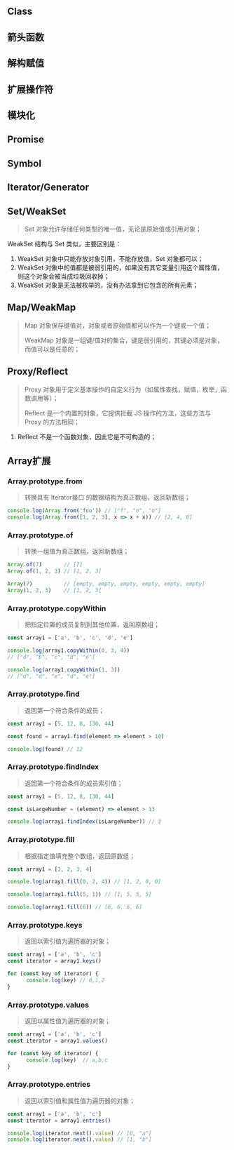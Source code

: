 ## Class

## 箭头函数

## 解构赋值

## 扩展操作符

## 模块化

## Promise

## Symbol

## Iterator/Generator

## Set/WeakSet

> Set 对象允许存储任何类型的唯一值，无论是原始值或引用对象；

WeakSet 结构与 Set 类似，主要区别是：

1. WeakSet 对象中只能存放对象引用，不能存放值，Set 对象都可以；
2. WeakSet 对象中的值都是被弱引用的，如果没有其它变量引用这个属性值，则这个对象会被当成垃圾回收掉；
3. WeakSet 对象是无法被枚举的，没有办法拿到它包含的所有元素；

## Map/WeakMap

> Map 对象保存键值对，对象或者原始值都可以作为一个键或一个值；
>
> WeakMap 对象是一组键/值对的集合，键是弱引用的，其键必须是对象，而值可以是任意的；

## Proxy/Reflect

> Proxy 对象用于定义基本操作的自定义行为（如属性查找，赋值，枚举，函数调用等）；
>
> Reflect 是一个内置的对象，它提供拦截 JS 操作的方法，这些方法与 Proxy 的方法相同；

1. Reflect 不是一个函数对象，因此它是不可构造的；

## Array扩展

### Array.prototype.from

> 转换具有 Iterator接口 的数据结构为真正数组，返回新数组；

```javascript
console.log(Array.from('foo')) // ["f", "o", "o"]
console.log(Array.from([1, 2, 3], x => x + x)) // [2, 4, 6]
```

### Array.prototype.of

> 转换一组值为真正数组，返回新数组；

```javascript
Array.of(7)       // [7] 
Array.of(1, 2, 3) // [1, 2, 3]

Array(7)          // [empty, empty, empty, empty, empty, empty]
Array(1, 2, 3)    // [1, 2, 3]
```

### Array.prototype.copyWithin

> 把指定位置的成员复制到其他位置，返回原数组；

```javascript
const array1 = ['a', 'b', 'c', 'd', 'e']

console.log(array1.copyWithin(0, 3, 4)) 
// ["d", "b", "c", "d", "e"]

console.log(array1.copyWithin(1, 3)) 
// ["d", "d", "e", "d", "e"]
```

### Array.prototype.find

> 返回第一个符合条件的成员；

```javascript
const array1 = [5, 12, 8, 130, 44]

const found = array1.find(element => element > 10)

console.log(found) // 12
```

### Array.prototype.findIndex

> 返回第一个符合条件的成员索引值；

```javascript
const array1 = [5, 12, 8, 130, 44]

const isLargeNumber = (element) => element > 13

console.log(array1.findIndex(isLargeNumber)) // 3
```

### Array.prototype.fill

> 根据指定值填充整个数组，返回原数组；

```javascript
const array1 = [1, 2, 3, 4]

console.log(array1.fill(0, 2, 4)) // [1, 2, 0, 0]

console.log(array1.fill(5, 1)) // [1, 5, 5, 5]

console.log(array1.fill(6)) // [6, 6, 6, 6]
```

### Array.prototype.keys

> 返回以索引值为遍历器的对象；

```javascript
const array1 = ['a', 'b', 'c']
const iterator = array1.keys()

for (const key of iterator) {
      console.log(key) // 0,1,2
}
```

### Array.prototype.values

> 返回以属性值为遍历器的对象；

```javascript
const array1 = ['a', 'b', 'c']
const iterator = array1.values()

for (const key of iterator) {
      console.log(key)  // a,b,c
}
```

### Array.prototype.entries

> 返回以索引值和属性值为遍历器的对象；

```javascript
const array1 = ['a', 'b', 'c']
const iterator = array1.entries()

console.log(iterator.next().value) // [0, "a"]
console.log(iterator.next().value) // [1, "b"]
```

